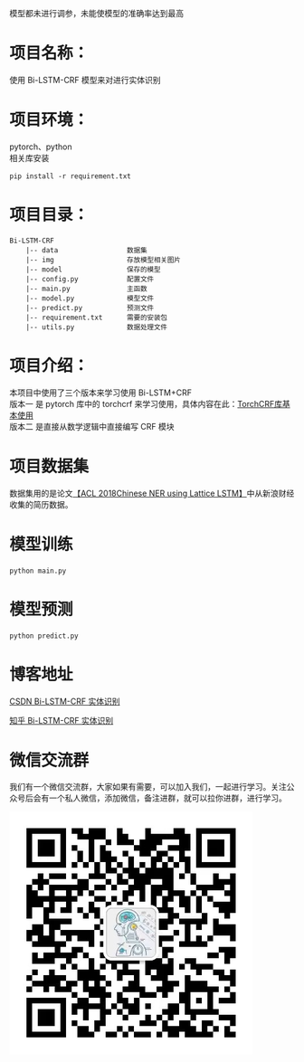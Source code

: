 模型都未进行调参，未能使模型的准确率达到最高
# 项目名称：
使用 Bi-LSTM-CRF 模型来对进行实体识别

# 项目环境：
pytorch、python   
相关库安装
```
pip install -r requirement.txt
```

# 项目目录：
```
Bi-LSTM-CRF  
    |-- data                 数据集   
    |-- img                  存放模型相关图片            
    |-- model                保存的模型               
    |-- config.py            配置文件                              
    |-- main.py              主函数                      
    |-- model.py             模型文件                     
    |-- predict.py           预测文件                         
    |-- requirement.txt      需要的安装包
    |-- utils.py             数据处理文件
```

# 项目介绍：
本项目中使用了三个版本来学习使用 Bi-LSTM+CRF                      
版本一 是 pytorch 库中的 torchcrf 来学习使用，具体内容在此：[TorchCRF库基本使用](./版本一/TorchCRF库基本使用.md)                        
版本二 是直接从数学逻辑中直接编写 CRF 模块

# 项目数据集
数据集用的是论文[【ACL 2018Chinese NER using Lattice LSTM】](https://github.com/jiesutd/LatticeLSTM)中从新浪财经收集的简历数据。

# 模型训练
`python main.py`

# 模型预测
`python predict.py`

# 博客地址
[CSDN Bi-LSTM-CRF 实体识别](https://blog.csdn.net/qq_48764574/article/details/131609636)

[知乎 Bi-LSTM-CRF 实体识别](https://zhuanlan.zhihu.com/p/645620277)

# 微信交流群
我们有一个微信交流群，大家如果有需要，可以加入我们，一起进行学习。关注公众号后会有一个私人微信，添加微信，备注进群，就可以拉你进群，进行学习。

![公众号](img/公众号.jpg)   
